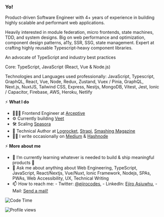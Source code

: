 ### Yo!

Product-driven Software Engineer with 4+ years of experience in building highly scalable and performant web applications. 

Heavily interested in module federation, micro frontends, state machines, TDD, and system designs.  Big on web performance and optimization, component design patterns, a11y, SSR, SSG, state management. Expert at crafting highly reusable Typescript-heavy component libraries.

An advocate of TypeScript and industry best practices

Core: TypeScript, JavaScript (React, Vue & Node.js)

Technologies and Languages used professionally: JavaScript, Typescript, GraphQL, React, Vue, Node, Redux, Zustand, Vuex / Pinia, GraphQL, Next.js, NuxtJS, Tailwind CSS, Express, Nestjs, MongoDB, Vitest, Jest, Ionic / Capacitor, Firebase, AWS, Heroku, Netlify


⚡️ **What I do**
- 👨🏽‍💻 Frontend Engineer at [Arceptive](https://arceptive.com/)
- ⚙️ Currently building [Veet](https://joinveet.com)
- 🛠 Scaling [Spasora](https://spasora.com/)
- 📝 Technical Author at [Logrocket](https://blog.logrocket.com/author/ejiroasiuwhu/), [Strapi](https://strapi.io/blog/how-to-build-an-invoice-generator-app-with-next-js-strapi-and-tailwind-css), [Smashing Magazine](https://www.smashingmagazine.com/author/ejiro-asiuwhu/)  
- ✍🏾 I write occasionally on [Medium](https://medium.com/@ejirocodes) & [Hashnode](https://ejiro.hashnode.dev/) 

⚡️ **More about me**
- 🌱 I’m currently learning whatever is needed to build & ship meaningful products 🚀 
- 💬 Ask me about anything about Web Engineering, TypeScript, JavaScript, React/Nextjs, Vue/Nuxt, Ionic Framework, Nodejs, SPAs, PWAs, Web Accessibility, UX, Technical Writing 
- 📫 How to reach me: - Twitter: [@ejirocodes](https://twitter.com/ejirocodes), - LinkedIn: [Ejiro Asiuwhu](https://www.linkedin.com/in/ejiro-asiuwhu), - Mail: [Send a mail!](mailto:ejiroasiuwhu10@gmail.com)

<!-- - ⚡ Fun fact: I love cycling 🚴🏾‍♂️ -->
<!-- - [CanIJob](http://www.canijob.com/) -->
<!-- 
<img
  src="https://cr-ss-service.azurewebsites.net/api/ScreenShot?widget=summary&username=ejirocodes&badges=2&show-avatar=false&style=--header-bg-color:%23000;--border-radius:10px" width="700"
/>
 -->
![Code Time](https://img.shields.io/endpoint?style=flat&url=https://codetime-api.datreks.com/badge/1871?logoColor=white%26project=%26recentMS=0%26showProject=false)

![Profile views](https://gpvc.arturio.dev/ejirocodes)

